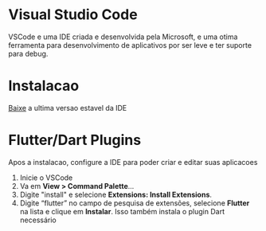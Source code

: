 # Visual Studio Code

VSCode e uma IDE criada e desenvolvida pela Microsoft, e uma otima ferramenta para desenvolvimento de aplicativos por ser leve e ter suporte para debug.

# Instalacao

[Baixe](https://code.visualstudio.com/ "Baixe") a ultima versao estavel da IDE

# Flutter/Dart Plugins

Apos a instalacao, configure a IDE para poder criar e editar suas aplicacoes

1. Inicie o VSCode
2. Va em **View > Command Palette**...
3. Digite "install" e selecione **Extensions: Install Extensions**.
4. Digite “flutter” no campo de pesquisa de extensões, selecione **Flutter** na lista e clique em **Instalar**. Isso também instala o plugin Dart necessário
